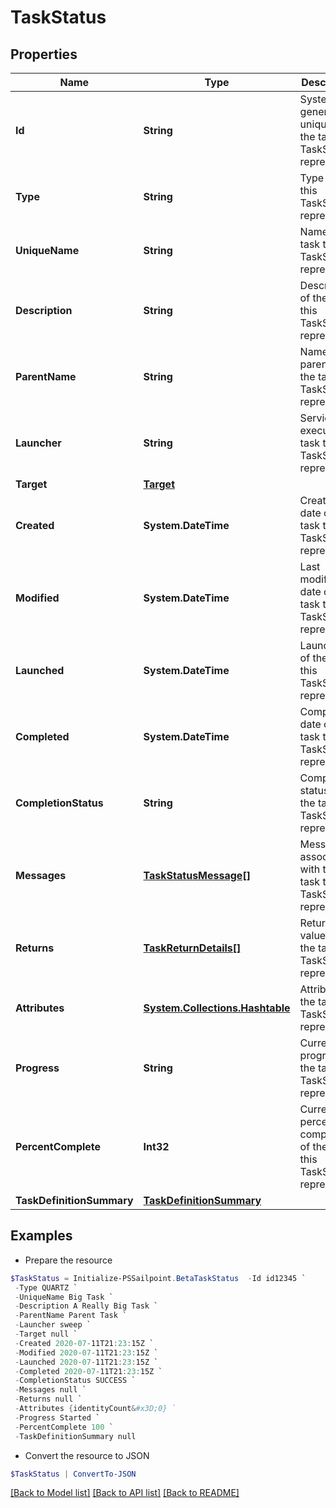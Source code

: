 # TaskStatus
## Properties

Name | Type | Description | Notes
------------ | ------------- | ------------- | -------------
**Id** | **String** | System-generated unique ID of the task this TaskStatus represents | 
**Type** | **String** | Type of task this TaskStatus represents | 
**UniqueName** | **String** | Name of the task this TaskStatus represents | 
**Description** | **String** | Description of the task this TaskStatus represents | 
**ParentName** | **String** | Name of the parent of the task this TaskStatus represents | 
**Launcher** | **String** | Service to execute the task this TaskStatus represents | 
**Target** | [**Target**](Target.md) |  | [optional] 
**Created** | **System.DateTime** | Creation date of the task this TaskStatus represents | 
**Modified** | **System.DateTime** | Last modification date of the task this TaskStatus represents | 
**Launched** | **System.DateTime** | Launch date of the task this TaskStatus represents | 
**Completed** | **System.DateTime** | Completion date of the task this TaskStatus represents | 
**CompletionStatus** | **String** | Completion status of the task this TaskStatus represents | 
**Messages** | [**TaskStatusMessage[]**](TaskStatusMessage.md) | Messages associated with the task this TaskStatus represents | 
**Returns** | [**TaskReturnDetails[]**](TaskReturnDetails.md) | Return values from the task this TaskStatus represents | 
**Attributes** | [**System.Collections.Hashtable**](AnyType.md) | Attributes of the task this TaskStatus represents | 
**Progress** | **String** | Current progress of the task this TaskStatus represents | 
**PercentComplete** | **Int32** | Current percentage completion of the task this TaskStatus represents | 
**TaskDefinitionSummary** | [**TaskDefinitionSummary**](TaskDefinitionSummary.md) |  | [optional] 

## Examples

- Prepare the resource
```powershell
$TaskStatus = Initialize-PSSailpoint.BetaTaskStatus  -Id id12345 `
 -Type QUARTZ `
 -UniqueName Big Task `
 -Description A Really Big Task `
 -ParentName Parent Task `
 -Launcher sweep `
 -Target null `
 -Created 2020-07-11T21:23:15Z `
 -Modified 2020-07-11T21:23:15Z `
 -Launched 2020-07-11T21:23:15Z `
 -Completed 2020-07-11T21:23:15Z `
 -CompletionStatus SUCCESS `
 -Messages null `
 -Returns null `
 -Attributes {identityCount&#x3D;0} `
 -Progress Started `
 -PercentComplete 100 `
 -TaskDefinitionSummary null
```

- Convert the resource to JSON
```powershell
$TaskStatus | ConvertTo-JSON
```

[[Back to Model list]](../README.md#documentation-for-models) [[Back to API list]](../README.md#documentation-for-api-endpoints) [[Back to README]](../README.md)

